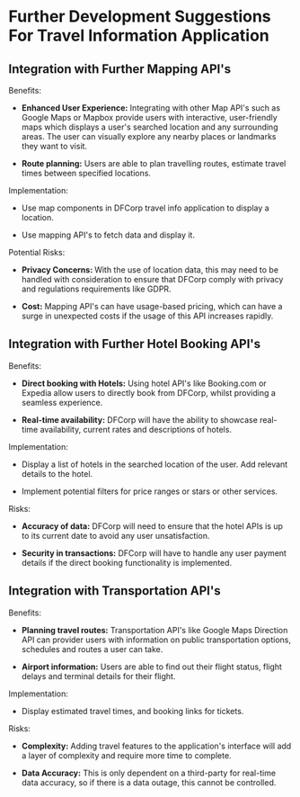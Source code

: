 # Further Development Suggestions For Travel Information Application

<h2>Integration with Further Mapping API's</h2>

Benefits:

- <strong>Enhanced User Experience:</strong> Integrating with other Map API's such as Google Maps or Mapbox provide users with interactive, user-friendly maps which displays a user's searched location and any surrounding areas. The user can visually explore any nearby places or landmarks they want to visit.

- <strong>Route planning:</strong> Users are able to plan travelling routes, estimate travel times between specified locations.

Implementation:

- Use map components in DFCorp travel info application to display a location.

- Use mapping API's to fetch data and display it.

Potential Risks:

- <strong>Privacy Concerns: </strong> With the use of location data, this may need to be handled with consideration to ensure that DFCorp comply with privacy and regulations requirements like GDPR.

- <strong>Cost:</strong> Mapping API's can have usage-based pricing, which can have a surge in unexpected costs if the usage of this API increases rapidly.



<h2> Integration with Further Hotel Booking API's</h2>

Benefits: 

- <strong>Direct booking with Hotels:</strong> Using hotel API's like Booking.com or Expedia allow users to directly book from DFCorp, whilst providing a seamless experience.

- <strong>Real-time availability:</strong> DFCorp will have the ability to showcase real-time availability, current rates and descriptions of hotels.

Implementation:

- Display a list of hotels in the searched location of the user. Add relevant details to the hotel.

- Implement potential filters for price ranges or stars or other services.

Risks:

- <strong>Accuracy of data:</strong> DFCorp will need to ensure that the hotel APIs is up to its current date to avoid any user unsatisfaction.

- <strong>Security in transactions:</strong> DFCorp will have to handle any user payment details if the direct booking functionality is implemented.


<h2>Integration with Transportation API's</h2>

Benefits: 

- <strong>Planning travel routes:</strong> Transportation API's like Google Maps Direction API can provider users with information on public transportation options, schedules and routes a user can take.

- <strong>Airport information:</strong> Users are able to find out their flight status, flight delays and terminal details for their flight.

Implementation:

- Display estimated travel times, and booking links for tickets.

Risks:

- <strong>Complexity:</strong> Adding travel features to the application's interface will add a layer of complexity and require more time to complete.

- <strong>Data Accuracy:</strong> This is only dependent on a third-party for real-time data accuracy, so if there is a data outage, this cannot be controlled.



